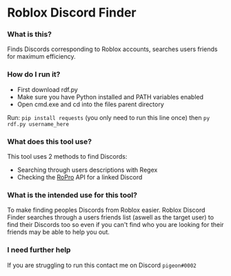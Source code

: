 # Roblox Discord Finder

### What is this?
Finds Discords corresponding to Roblox accounts, searches users friends for maximum efficiency.

### How do I run it?
- First download rdf.py
- Make sure you have Python installed and PATH variables enabled
- Open cmd.exe and cd into the files parent directory

Run: ```pip install requests``` (you only need to run this line once) then ```py rdf.py username_here```

### What does this tool use?
This tool uses 2 methods to find Discords:
- Searching through users descriptions with Regex
- Checking the [RoPro](https://ropro.io/) API for a linked Discord

### What is the intended use for this tool?
To make finding peoples Discords from Roblox easier. Roblox Discord Finder searches through a users friends list (aswell as the target user) to find their Discords too so even if you can't find who you are looking for their friends may be able to help you out.

### I need further help
If you are struggling to run this contact me on Discord `pigeon#0002`
